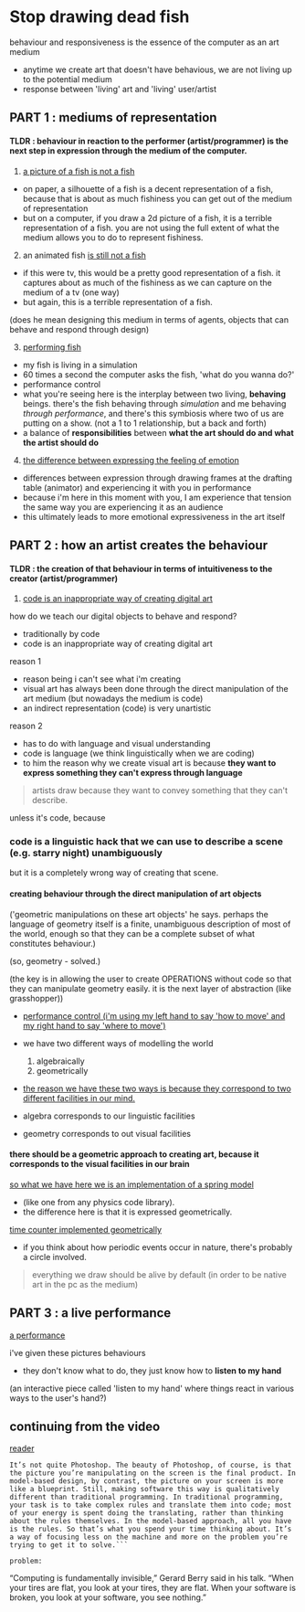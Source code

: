 # Stop drawing dead fish

behaviour and responsiveness is the essence of the computer as an art medium
- anytime we create art that doesn't have behavious, we are not living up to the potential medium
- response between 'living' art and 'living' user/artist 

## PART 1 : mediums of representation

#### TLDR : behaviour in reaction to the performer (artist/programmer) is the next step in expression through the medium of the computer.

1. [a picture of a fish is not a fish](https://youtu.be/ZfytHvgHybA?t=5m28s)
- on paper, a silhouette of a fish is a decent representation of a fish, because that is about as much fishiness you can get out of the medium of representation
- but on a computer, if you draw a 2d picture of a fish, it is a terrible representation of a fish. you are not using the full extent of what the medium allows you to do to represent fishiness.

2. an animated fish [is still not a fish](https://youtu.be/ZfytHvgHybA?t=8m8s)
- if this were tv, this would be a pretty good representation of a fish. it captures about as much of the fishiness as we can capture on the medium of a tv (one way)
- but again, this is a terrible representation of a fish.

(does he mean designing this medium in terms of agents, objects that can behave and respond through design)

3. [performing fish](https://youtu.be/ZfytHvgHybA?t=12m20s)
- my fish is living in a simulation
- 60 times a second the computer asks the fish, 'what do you wanna do?'
- performance control
- what you're seeing here is the interplay between two living, **behaving** beings. there's the fish behaving through *simulation* and me behaving *through performance*, and there's this symbiosis where two of us are putting on a show. (not a 1 to 1 relationship, but a back and forth)
- a balance of **responsibilities** between **what the art should do and what the artist should do**

4. [the difference between expressing the feeling of emotion](https://youtu.be/ZfytHvgHybA?t=19m51s)
- differences between expression through drawing frames at the drafting table (animator) and experiencing it with you in performance
- because i'm here in this moment with you, I am experience that tension the same way you are experiencing it as an audience
- this ultimately leads to more emotional expressiveness in the art itself

## PART 2 : how an artist creates the behaviour

#### TLDR : the creation of that behaviour in terms of intuitiveness to the creator (artist/programmer)

1. [code is an inappropriate way of creating digital art](https://youtu.be/ZfytHvgHybA?t=21m21s)

how do we teach our digital objects to behave and respond?
- traditionally by code
- code is an inappropriate way of creating digital art

reason 1
- reason being i can't see what i'm creating
- visual art has always been done through the direct manipulation of the art medium (but nowadays the medium is code)
- an indirect representation (code) is very unartistic

reason 2
- has to do with language and visual understanding
- code is language (we think linguistically when we are coding)
- to him the reason why we create visual art is because **they want to express something they can't express through language**

> artists draw because they want to convey something that they can't describe.

unless it's code, because

### code is a linguistic hack that we can use to describe a scene (e.g. starry night) unambiguously

but it is a completely wrong way of creating that scene.

#### creating behaviour through the direct manipulation of art objects

('geometric manipulations on these art objects' he says. perhaps the language of geometry itself is a finite, unambiguous description of most of the world, enough so that they can be a complete subset of what constitutes behaviour.)

(so, geometry - solved.)

(the key is in allowing the user to create OPERATIONS without code so that they can manipulate geometry easily. it is the next layer of abstraction (like grasshopper))

- [performance control (i'm using my left hand to say 'how to move' and my right hand to say 'where to move')](https://youtu.be/ZfytHvgHybA?t=33m16s)

- we have two different ways of modelling the world
	1. algebraically
	2. geometrically

- [the reason we have these two ways is because they correspond to two different facilities in our mind.](https://youtu.be/ZfytHvgHybA?t=34m43s)
- algebra corresponds to our linguistic facilities
- geometry corresponds to out visual facilities

#### there should be a geometric approach to creating art, because it corresponds to the visual facilities in our brain

[so what we have here we is an implementation of a spring model](https://youtu.be/ZfytHvgHybA?t=39m19s)
- (like one from any physics code library).
- the difference here is that it is expressed geometrically.

[time counter implemented geometrically](https://youtu.be/ZfytHvgHybA?t=40m15s)
- if you think about how periodic events occur in nature, there's probably a circle involved.

> everything we draw should be alive by default (in order to be native art in the pc as the medium)

## PART 3 : a live performance

[a performance](https://youtu.be/ZfytHvgHybA?t=49m22s)

i've given these pictures behaviours
- they don't know what to do, they just know how to **listen to my hand**

(an interactive piece called 'listen to my hand' where things react in various ways to the user's hand?)


## continuing from the video

[reader](https://medium.com/the-atlantic/the-coming-software-apocalypse-4ffb43f3b288)

```
It’s not quite Photoshop. The beauty of Photoshop, of course, is that the picture you’re manipulating on the screen is the final product. In model-based design, by contrast, the picture on your screen is more like a blueprint. Still, making software this way is qualitatively different than traditional programming. In traditional programming, your task is to take complex rules and translate them into code; most of your energy is spent doing the translating, rather than thinking about the rules themselves. In the model-based approach, all you have is the rules. So that’s what you spend your time thinking about. It’s a way of focusing less on the machine and more on the problem you’re trying to get it to solve.```

problem:
```
“Computing is fundamentally invisible,” Gerard Berry said in his talk. “When your tires are flat, you look at your tires, they are flat. When your software is broken, you look at your software, you see nothing.”
```